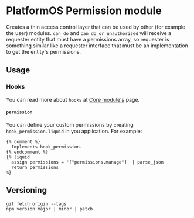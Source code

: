 # PlatformOS Permission module

Creates a thin access control layer that can be used by other (for example the user) modules. `can_do` and `can_do_or_unauthorized` will receive a requester entity that must have a permissions array, so requester is something similar like a requester interface that must be an implementation to get the entity's permissions.

## Usage

### Hooks

You can read more about `hooks` at [Core module's](https://github.com/hosszukalman/pos-module-core) page.

#### `permission`

You can define your custom permissions by creating `hook_permission.liquid` in you application. For example:

```
{% comment %}
  Implements hook_permission.
{% endcomment %}
{% liquid
  assign permissions = '["permissions.manage"]' | parse_json
  return permissions
%}
```
## Versioning

```
git fetch origin --tags
npm version major | minor | patch
```
